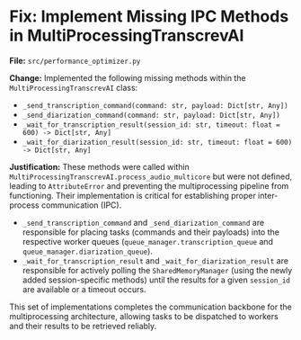 # Fix: Implement Missing IPC Methods in MultiProcessingTranscrevAI

**File:** `src/performance_optimizer.py`

**Change:** Implemented the following missing methods within the `MultiProcessingTranscrevAI` class:
- `_send_transcription_command(command: str, payload: Dict[str, Any])`
- `_send_diarization_command(command: str, payload: Dict[str, Any])`
- `_wait_for_transcription_result(session_id: str, timeout: float = 600) -> Dict[str, Any]`
- `_wait_for_diarization_result(session_id: str, timeout: float = 600) -> Dict[str, Any]`

**Justification:**
These methods were called within `MultiProcessingTranscrevAI.process_audio_multicore` but were not defined, leading to `AttributeError` and preventing the multiprocessing pipeline from functioning. Their implementation is critical for establishing proper inter-process communication (IPC).

- `_send_transcription_command` and `_send_diarization_command` are responsible for placing tasks (commands and their payloads) into the respective worker queues (`queue_manager.transcription_queue` and `queue_manager.diarization_queue`).
- `_wait_for_transcription_result` and `_wait_for_diarization_result` are responsible for actively polling the `SharedMemoryManager` (using the newly added session-specific methods) until the results for a given `session_id` are available or a timeout occurs.

This set of implementations completes the communication backbone for the multiprocessing architecture, allowing tasks to be dispatched to workers and their results to be retrieved reliably.
